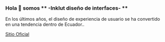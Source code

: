 ### Hola 👋 somos ** -Inklut diseño de interfaces- **
En los últimos años, el diseño de experiencia de usuario se ha convertido en una tendencia dentro de Ecuador..

[Sitio Oficial](https://inklut.github.io)
